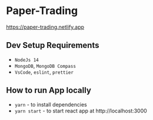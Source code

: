 # Paper-Trading

https://paper-trading.netlify.app

## Dev Setup Requirements

-   `NodeJs 14`
-   `MongoDB`, `MongoDB Compass`
-   `VsCode`, `eslint`, `prettier`

## How to run App locally

-   `yarn` - to install dependencies
-   `yarn start` - to start react app at http://localhost:3000
